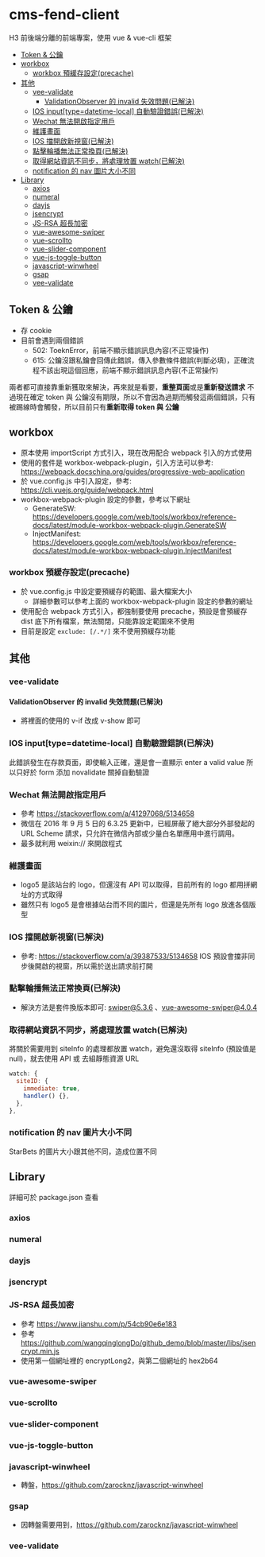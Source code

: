 <!-- omit in toc -->

# cms-fend-client <!-- omit in toc -->

H3 前後端分離的前端專案，使用 vue & vue-cli 框架

- [Token & 公鑰](#token--公鑰)
- [workbox](#workbox)
  - [workbox 預緩存設定(precache)](#workbox-預緩存設定precache)
- [其他](#其他)
  - [vee-validate](#vee-validate)
    - [ValidationObserver 的 invalid 失效問題(已解決)](#validationobserver-的-invalid-失效問題已解決)
  - [IOS input[type=datetime-local] 自動驗證錯誤(已解決)](#ios-inputtypedatetime-local-自動驗證錯誤已解決)
  - [Wechat 無法開啟指定用戶](#wechat-無法開啟指定用戶)
  - [維護畫面](#維護畫面)
  - [IOS 擋開啟新視窗(已解決)](#ios-擋開啟新視窗已解決)
  - [點擊輪播無法正常換頁(已解決)](#點擊輪播無法正常換頁已解決)
  - [取得網站資訊不同步，將處理放置 watch(已解決)](#取得網站資訊不同步將處理放置-watch已解決)
  - [notification 的 nav 圖片大小不同](#notification-的-nav-圖片大小不同)
- [Library](#library)
  - [axios](#axios)
  - [numeral](#numeral)
  - [dayjs](#dayjs)
  - [jsencrypt](#jsencrypt)
  - [JS-RSA 超長加密](#js-rsa-超長加密)
  - [vue-awesome-swiper](#vue-awesome-swiper)
  - [vue-scrollto](#vue-scrollto)
  - [vue-slider-component](#vue-slider-component)
  - [vue-js-toggle-button](#vue-js-toggle-button)
  - [javascript-winwheel](#javascript-winwheel)
  - [gsap](#gsap)
  - [vee-validate](#vee-validate-1)

## Token & 公鑰

- 存 cookie
- 目前會遇到兩個錯誤
  - 502: ToeknError，前端不顯示錯誤訊息內容(不正常操作)
  - 615: 公鑰沒跟私鑰會回傳此錯誤，傳入參數條件錯誤(判斷必填)，正確流程不該出現這個回應，前端不顯示錯誤訊息內容(不正常操作)

兩者都可直接靠重新獲取來解決，再來就是看要，**重整頁面**或是**重新發送請求**
不過現在確定 token 與 公鑰沒有期限，所以不會因為過期而觸發這兩個錯誤，只有被踢線時會觸發，所以目前只有**重新取得 token 與 公鑰**

## workbox

- 原本使用 importScript 方式引入，現在改用配合 webpack 引入的方式使用
- 使用的套件是 workbox-webpack-plugin，引入方法可以參考: https://webpack.docschina.org/guides/progressive-web-application
- 於 vue.config.js 中引入設定，參考: https://cli.vuejs.org/guide/webpack.html
- workbox-webpack-plugin 設定的參數，參考以下網址
  - GenerateSW: https://developers.google.com/web/tools/workbox/reference-docs/latest/module-workbox-webpack-plugin.GenerateSW
  - InjectManifest: https://developers.google.com/web/tools/workbox/reference-docs/latest/module-workbox-webpack-plugin.InjectManifest

### workbox 預緩存設定(precache)

- 於 vue.config.js 中設定要預緩存的範圍、最大檔案大小
  - 詳細參數可以參考上面的 workbox-webpack-plugin 設定的參數的網址
- 使用配合 webpack 方式引入，都強制要使用 precache，預設是會預緩存 dist 底下所有檔案，無法關閉，只能靠設定範圍來不使用
- 目前是設定 `exclude: [/.*/]` 來不使用預緩存功能

## 其他

### vee-validate

#### ValidationObserver 的 invalid 失效問題(已解決)

- 將裡面的使用的 v-if 改成 v-show 即可

### IOS input[type=datetime-local] 自動驗證錯誤(已解決)

此錯誤發生在存款頁面，即使輸入正確，還是會一直顯示 enter a valid value
所以只好於 form 添加 novalidate 關掉自動驗證

### Wechat 無法開啟指定用戶

- 參考 https://stackoverflow.com/a/41297068/5134658
- 微信在 2016 年 9 月 5 日的 6.3.25 更新中，已經屏蔽了絕大部分外部發起的 URL Scheme 請求，只允許在微信內部或少量白名單應用中進行調用。
- 最多就利用 weixin:// 來開啟程式

### 維護畫面

- logo5 是該站台的 logo，但還沒有 API 可以取得，目前所有的 logo 都用拼網址的方式取得
- 雖然只有 logo5 是會根據站台而不同的圖片，但還是先所有 logo 放進各個版型

### IOS 擋開啟新視窗(已解決)

- 參考: https://stackoverflow.com/a/39387533/5134658
  IOS 預設會擋非同步後開啟的視窗，所以需於送出請求前打開

### 點擊輪播無法正常換頁(已解決)

- 解決方法是套件換版本即可: swiper@5.3.6 、vue-awesome-swiper@4.0.4

### 取得網站資訊不同步，將處理放置 watch(已解決)

將關於需要用到 siteInfo 的處理都放置 watch，避免還沒取得 siteInfo (預設值是 null)，就去使用 API 或 去組靜態資源 URL

```js
watch: {
  siteID: {
    immediate: true,
    handler() {},
  },
},
```

### notification 的 nav 圖片大小不同

StarBets 的圖片大小跟其他不同，造成位置不同

## Library

詳細可於 package.json 查看

### axios

### numeral

### dayjs

### jsencrypt

<!-- ### encryptlong -->

### JS-RSA 超長加密

- 參考 https://www.jianshu.com/p/54cb90e6e183
- 參考 https://github.com/wangqinglongDo/github_demo/blob/master/libs/jsencrypt.min.js
- 使用第一個網址裡的 encryptLong2，與第二個網址的 hex2b64

### vue-awesome-swiper

### vue-scrollto

### vue-slider-component

### vue-js-toggle-button

### javascript-winwheel

- 轉盤，https://github.com/zarocknz/javascript-winwheel

### gsap

- 因轉盤需要用到，https://github.com/zarocknz/javascript-winwheel

### vee-validate
